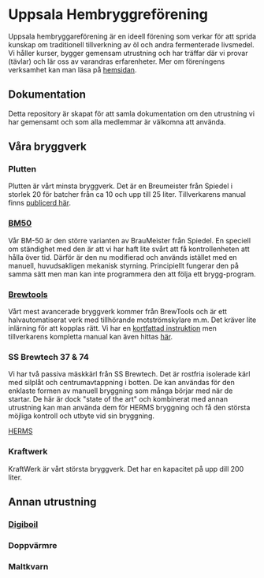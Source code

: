 # Uppsala Hembryggreförening

Uppsala hembryggareförening är en ideell förening som verkar för att sprida kunskap om traditionell tillverkning av öl och andra fermenterade livsmedel. Vi håller kurser, bygger gemensam utrustning och har träffar där vi provar (tävlar) och lär oss av varandras erfarenheter. Mer om föreningens verksamhet kan man läsa på [hemsidan](https://www.uhbf.se/).

## Dokumentation

Detta repository är skapat för att samla dokumentation om den utrustning vi har gemensamt och som alla medlemmar är välkomna att använda.

## Våra bryggverk


### Plutten

Plutten är vårt minsta bryggverk. Det är en Breumeister från Spiedel i storlek 20 för batcher från ca 10 och upp till 25 liter. Tillverkarens manual finns [publicerd här](dokumentation/manualer/plutten/Manual_Braumeister_10_20_50_Liter_EN.pdf).

### [BM50](https://github.com/tomassna/uhbf/blob/main/dokumentation/manualer/BM50/Manual%20BM50.md)

Vår BM-50 är den större varianten av BrauMeister från Spiedel. En speciell om ständighet med den är att vi har haft lite svårt att få kontrollenheten att hålla över tid. Därför är den nu modifierad och används istället med en manuell, huvudsakligen mekanisk styrning. Principiellt fungerar den på samma sätt men man kan inte programmera den att följa ett brygg-program.

### [Brewtools](https://github.com/tomassna/uhbf/blob/main/dokumentation/manualer/BrewTools/Manual%20B80Pro.md)

Vårt mest avancerade bryggverk kommer från BrewTools och är ett halvautomatiserat verk med tillhörande motströmskylare m.m. Det kräver lite inlärning för att kopplas rätt. Vi har en [kortfattad instruktion](https://github.com/tomassna/uhbf/blob/main/dokumentation/manualer/BrewTools/Manual%20B80Pro.md) men tillverkarens kompletta manual kan även hittas [här](dokumentation/manualer/BrewTools/BrewtoolsDocs.pdf).

### SS Brewtech 37 & 74

Vi har två passiva mäskkärl från SS Brewtech. Det är rostfria isolerade kärl med silplåt och centrumavtappning i botten. De kan användas för den enklaste formen av manuell bryggning som många börjar med när de startar. De här är dock "state of the art" och kombinerat med annan utrustning kan man använda dem för HERMS bryggning och få den största möjliga kontroll och utbyte vid sin bryggning.

[HERMS](https://github.com/tomassna/uhbf/blob/main/dokumentation/manualer/HERMS/ManualHERMS.md)

### Kraftwerk

KraftWerk är vårt största bryggverk. Det har en kapacitet på upp dill 200 liter.

## Annan utrustning

### [Digiboil](https://github.com/tomassna/uhbf/blob/main/dokumentation/manualer/digiboil/manualDigiBoil.md)

### Doppvärmre

### Maltkvarn


